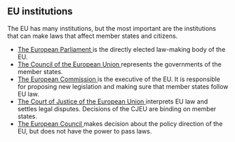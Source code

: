 ##  EU institutions

The EU has many institutions, but the most important are the institutions that
can make laws that affect member states and citizens.

  * [ The European Parliament ](/en/government-in-ireland/european-government/eu-institutions/european-parliament/) is the directly elected law-making body of the EU. 
  * [ The Council of the European Union ](/en/government-in-ireland/european-government/eu-institutions/council-of-the-european-union/) represents the governments of the member states. 
  * [ The European Commission ](/en/government-in-ireland/european-government/eu-institutions/european-commission/) is the executive of the EU. It is responsible for proposing new legislation and making sure that member states follow EU law. 
  * [ The Court of Justice of the European Union ](/en/government-in-ireland/european-government/eu-institutions/european-court-of-justice/) interprets EU law and settles legal disputes. Decisions of the CJEU are binding on member states. 
  * [ The European Council ](/en/government-in-ireland/european-government/eu-institutions/european-council/) makes decision about the policy direction of the EU, but does not have the power to pass laws. 
